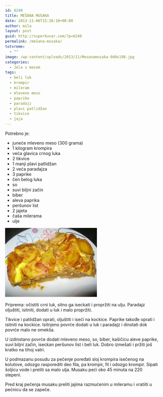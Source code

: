 ```yaml
---
id: 6240
title: MEŠANA MUSAKA
date: 2013-11-06T15:28:10+00:00
author: mila
layout: post
guid: http://superkuvar.com/?p=6240
permalink: /mešana-musaka/
totvreme:
  - ""
image: /wp-content/uploads/2013/11/Mesanamusaka-940x198.jpg
categories:
  - Jela s mesom
tags:
  - beli luk
  - krompir
  - mileram
  - mleveno meso
  - paprike
  - paradajz
  - plavi patlidžan
  - tikvice
  - jaja
---
```

Potrebno je:

  * juneće mleveno meso (300 grama)
  * 1 kilogram krompira
  * veća glavica crnog luka
  * 2 tikvice
  * 1 manji plavi patlidžan
  * 2 veća paradajza
  * 3 paprike
  * čen belog luka
  * so
  * suvi biljni začin
  * biber
  * aleva paprika
  * peršunov list
  * 2 jajeta
  * čaša milerama
  * ulje

[<img class="alignnone size-medium wp-image-6241" src="/wp-content/uploads/2013/11/Mesanamusaka-300x225.jpg" alt="Mesanamusaka" width="300" height="225" />](/wp-content/uploads/2013/11/Mesanamusaka.jpg)

Priprema: očistiti crni luk, sitno ga iseckati i propržiti na ulju. Paradajz oljuštiti, isitniti, dodati u luk i malo propržiti.

Tikvice i patlidžan oprati, oljuštiti i iseći na kockice. Paprike takođe oprati i isitniti na kockice. Isitnjeno povrće dodati u luk i paradajz i dinstati dok povrće malo ne omekša.

U izdinstano povrće dodati mleveno meso, so, biber, kašičicu aleve paprike, suvi biljni začin, iseckan peršunov list i beli luk. Dobro izmešati i pržiti još kratko na tihoj vatri.

U podmazanu posudu za pečenje poređati sloj krompira isečenog na kolutove, odozgo rasporediti deo fila, pa krompir, fil i odozgo krompir. Sipati šoljicu vode i preliti sa malo ulja. Musaku peći oko 45 minuta na 220 stepeni.

Pred kraj pečenja musaku preliti jajima razmućenim u mileramu i vratiiti u pećnicu da se zapeče.